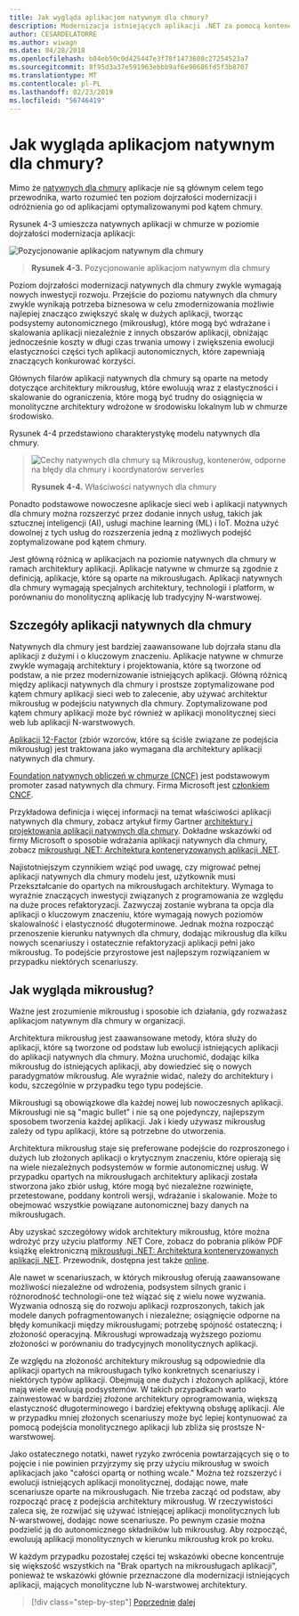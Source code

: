 ```yaml
---
title: Jak wygląda aplikacjom natywnym dla chmury?
description: Modernizacja istniejących aplikacji .NET za pomocą kontenerów w chmurze platformy Azure i Windows | Jak wygląda aplikacjom natywnym dla chmury?
author: CESARDELATORRE
ms.author: wiwagn
ms.date: 04/28/2018
ms.openlocfilehash: b84eb50c0d425447e3f78f1473608c27254523a7
ms.sourcegitcommit: 8f95d3a37e591963ebbb9af6e90686fd5f3b8707
ms.translationtype: MT
ms.contentlocale: pl-PL
ms.lasthandoff: 02/23/2019
ms.locfileid: "56746419"
---
```

# <a name="what-about-cloud-native-applications"></a>Jak wygląda aplikacjom natywnym dla chmury?

Mimo że [natywnych dla chmury](https://azure.microsoft.com/overview/cloudnative/) aplikacje nie są głównym celem tego przewodnika, warto rozumieć ten poziom dojrzałości modernizacji i odróżnienia go od aplikacjami optymalizowanymi pod kątem chmury.

Rysunek 4-3 umieszcza natywnych aplikacji w chmurze w poziomie dojrzałości modernizacja aplikacji:

![Pozycjonowanie aplikacjom natywnym dla chmury](./media/image3.png)

> **Rysunek 4-3.** Pozycjonowanie aplikacjom natywnym dla chmury

Poziom dojrzałości modernizacji natywnych dla chmury zwykle wymagają nowych inwestycji rozwoju. Przejście do poziomu natywnych dla chmury zwykle wynikają potrzeba biznesowa w celu zmodernizowania możliwie najlepiej znacząco zwiększyć skalę w dużych aplikacji, tworząc podsystemy autonomicznego (mikrousług), które mogą być wdrażane i skalowania aplikacji niezależnie z innych obszarów aplikacji, obniżając jednocześnie koszty w długi czas trwania umowy i zwiększenia ewolucji elastyczności części tych aplikacji autonomicznych, które zapewniają znaczących konkurować korzyści. 

Głównych filarów aplikacji natywnych dla chmury są oparte na metody dotyczące architektury mikrousług, które ewoluują wraz z elastyczności i skalowanie do ograniczenia, które mogą być trudny do osiągnięcia w monolityczne architektury wdrożone w środowisku lokalnym lub w chmurze środowisko.

Rysunek 4-4 przedstawiono charakterystykę modelu natywnych dla chmury.  

> ![Cechy natywnych dla chmury są Mikrousług, kontenerów, odporne na błędy dla chmury i koordynatorów serverles](./media/image4.png)
>
> **Rysunek 4-4.** Właściwości natywnych dla chmury

Ponadto podstawowe nowoczesne aplikacje sieci web i aplikacji natywnych dla chmury można rozszerzyć przez dodanie innych usług, takich jak sztucznej inteligencji (AI), usługi machine learning (ML) i IoT. Można użyć dowolnej z tych usług do rozszerzenia jedną z możliwych podejść zoptymalizowane pod kątem chmury.

Jest główną różnicą w aplikacjach na poziomie natywnych dla chmury w ramach architektury aplikacji. Aplikacje natywne w chmurze są zgodnie z definicją, aplikacje, które są oparte na mikrousługach. Aplikacji natywnych dla chmury wymagają specjalnych architektury, technologii i platform, w porównaniu do monolityczną aplikację lub tradycyjny N-warstwowej.

## <a name="cloud-native-applications-details"></a>Szczegóły aplikacji natywnych dla chmury

Natywnych dla chmury jest bardziej zaawansowane lub dojrzała stanu dla aplikacji z dużymi i o kluczowym znaczeniu. Aplikacje natywne w chmurze zwykle wymagają architektury i projektowania, które są tworzone od podstaw, a nie przez modernizowanie istniejących aplikacji. Główną różnicą między aplikacji natywnych dla chmury i prostsze zoptymalizowane pod kątem chmury aplikacji sieci web to zalecenie, aby używać architektur mikrousług w podejściu natywnych dla chmury. Zoptymalizowane pod kątem chmury aplikacji może być również w aplikacji monolitycznej sieci web lub aplikacji N-warstwowych.

[Aplikacji 12-Factor](https://12factor.net/) (zbiór wzorców, które są ściśle związane ze podejścia mikrousług) jest traktowana jako wymagana dla architektury aplikacji natywnych dla chmury.

[Foundation natywnych obliczeń w chmurze (CNCF)](https://www.cncf.io/) jest podstawowym promoter zasad natywnych dla chmury. Firma Microsoft jest [członkiem CNCF](https://azure.microsoft.com/blog/announcing-cncf/).

Przykładowa definicja i więcej informacji na temat właściwości aplikacji natywnych dla chmury, zobacz artykuł firmy Gartner [architektury i projektowania aplikacji natywnych dla chmury](https://www.gartner.com/doc/3181919/architect-design-cloudnative-applications). Dokładne wskazówki od firmy Microsoft o sposobie wdrażania aplikacji natywnych dla chmury, zobacz [mikrousługi .NET: Architektura konteneryzowanych aplikacji .NET](https://aka.ms/microservicesebook).

Najistotniejszym czynnikiem wziąć pod uwagę, czy migrować pełnej aplikacji natywnych dla chmury modelu jest, użytkownik musi Przekształcanie do opartych na mikrousługach architektury. Wymaga to wyraźnie znaczących inwestycji związanych z programowania ze względu na duże proces refaktoryzacji. Zazwyczaj zostanie wybrana ta opcja dla aplikacji o kluczowym znaczeniu, które wymagają nowych poziomów skalowalność i elastyczność długoterminowe. Jednak można rozpocząć przenoszenie kierunku natywnych dla chmury, dodając mikrousług dla kilku nowych scenariuszy i ostatecznie refaktoryzacji aplikacji pełni jako mikrousług. To podejście przyrostowe jest najlepszym rozwiązaniem w przypadku niektórych scenariuszy.

## <a name="what-about-microservices"></a>Jak wygląda mikrousług? 

Ważne jest zrozumienie mikrousług i sposobie ich działania, gdy rozważasz aplikacjom natywnym dla chmury w organizacji.

Architektura mikrousług jest zaawansowane metody, która służy do aplikacji, które są tworzone od podstaw lub ewolucji istniejących aplikacji do aplikacji natywnych dla chmury. Można uruchomić, dodając kilka mikrousług do istniejących aplikacji, aby dowiedzieć się o nowych paradygmatów mikrousług. Ale wyraźnie widać, należy do architektury i kodu, szczególnie w przypadku tego typu podejście.

Mikrousługi są obowiązkowe dla każdej nowej lub nowoczesnych aplikacji. Mikrousługi nie są "magic bullet" i nie są one pojedynczy, najlepszym sposobem tworzenia każdej aplikacji. Jak i kiedy używasz mikrousług zależy od typu aplikacji, które są potrzebne do utworzenia.

Architektura mikrousług staje się preferowane podejście do rozproszonego i dużych lub złożonych aplikacji o krytycznym znaczeniu, które opierają się na wiele niezależnych podsystemów w formie autonomicznej usług. W przypadku opartych na mikrousługach architektury aplikacji została stworzona jako zbiór usług, które mogą być niezależne rozwinięte, przetestowane, poddany kontroli wersji, wdrażanie i skalowanie. Może to obejmować wszystkie powiązane autonomicznej bazy danych na mikrousługach.

Aby uzyskać szczegółowy widok architektury mikrousług, które można wdrożyć przy użyciu platformy .NET Core, zobacz do pobrania plików PDF książkę elektroniczną [mikrousługi .NET: Architektura konteneryzowanych aplikacji .NET](https://aka.ms/microservicesebook). Przewodnik, dostępna jest także [online](../../microservices-architecture/index.md).

Ale nawet w scenariuszach, w których mikrousług oferują zaawansowane możliwości niezależne od wdrożenia, podsystem silnych granic i różnorodność technologii-one też wiązać się z wielu nowe wyzwania. Wyzwania odnoszą się do rozwoju aplikacji rozproszonych, takich jak modele danych pofragmentowanych i niezależne; osiągnięcie odporne na błędy komunikacji między mikrousługami; potrzebę spójność ostateczną; i złożoność operacyjną. Mikrousługi wprowadzają wyższego poziomu złożoności w porównaniu do tradycyjnych monolitycznych aplikacji.

Ze względu na złożoność architektury mikrousług są odpowiednie dla aplikacji opartych na mikrousługach tylko konkretnych scenariuszy i niektórych typów aplikacji. Obejmują one dużych i złożonych aplikacji, które mają wiele ewoluują podsystemów. W takich przypadkach warto zainwestować w bardziej złożone architektury oprogramowania, większą elastyczność długoterminowego i bardziej efektywną obsługę aplikacji. Ale w przypadku mniej złożonych scenariuszy może być lepiej kontynuować za pomocą podejścia monolitycznego aplikacji lub zbliża się prostsze N-warstwowej.

Jako ostatecznego notatki, nawet ryzyko zwrócenia powtarzających się o to pojęcie i nie powinien przyjrzymy się przy użyciu mikrousług w swoich aplikacjach jako "całości opartą or nothing wcale." Można też rozszerzyć i ewolucji istniejących aplikacji monolitycznej, dodając nowe, małe scenariusze oparte na mikrousługach. Nie trzeba zacząć od podstaw, aby rozpocząć pracę z podejścia architektury mikrousług. W rzeczywistości zaleca się, że rozwijać się używać istniejącej aplikacji monolitycznych lub N-warstwowej, dodając nowe scenariusze. Po pewnym czasie można podzielić ją do autonomicznego składników lub mikrousług. Aby rozpocząć, ewoluują aplikacji monolitycznych w kierunku mikrousług krok po kroku.

W każdym przypadku pozostałej części tej wskazówki obecne koncentruje się większość wszystkich na "Brak opartych na mikrousługach aplikacji", ponieważ te wskazówki głównie przeznaczone dla modernizacji istniejących aplikacji, mających monolityczne lub N-warstwowej architektury.

>[!div class="step-by-step"]
>[Poprzednie](microsoft-technologies-in-cloud-optimized-applications.md)
>[dalej](deploy-existing-net-apps-as-windows-containers.md)
